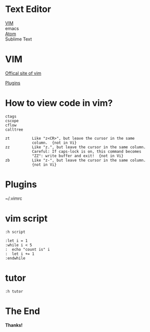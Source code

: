 # Text Editor
[VIM](http://www.vim.org)   
emacs   
[Atom](https://atom.io/)   
Sublime Text   

# VIM

[Offical site of vim](http://www.vim.org)

[Plugins](http://vim-scripts.org/)




# How to view code in vim?
	ctags
	cscope
	cflow
	calltree

	zt			Like "z<CR>", but leave the cursor in the same
				column.  {not in Vi}
	zz			Like "z.", but leave the cursor in the same column.
				Careful: If caps-lock is on, this command becomes
				"ZZ": write buffer and exit!  {not in Vi}
	zb			Like "z-", but leave the cursor in the same column.
				{not in Vi}


# Plugins
~/.vimrc


# vim script 

	:h script

	:let i = 1
	:while i < 5
	:  echo "count is" i
	:  let i += 1
	:endwhile


# tutor 
	:h tutor


# The End


**Thanks!**

